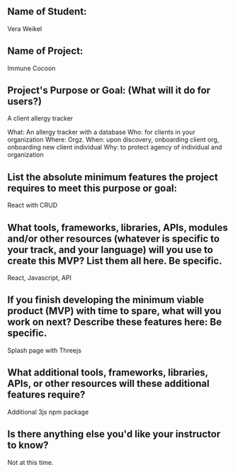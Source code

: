 ## Name of Student:
Vera Weikel 

## Name of Project:
Immune Cocoon

## Project's Purpose or Goal: (What will it do for users?)
A client allergy tracker

What: An allergy tracker with a database
Who: for clients in your organization
Where: Orgz.
When: upon discovery,  onboarding client org, onboarding new client individual
Why: to protect agency of individual and organization

## List the absolute minimum features the project requires to meet this purpose or goal: 
React with CRUD

## What tools, frameworks, libraries, APIs, modules and/or other resources (whatever is specific to your track, and your language) will you use to create this MVP? List them all here. Be specific.

React, Javascript, API

## If you finish developing the minimum viable product (MVP) with time to spare, what will you work on next? Describe these features here: Be specific.
Splash page with Threejs

## What additional tools, frameworks, libraries, APIs, or other resources will these additional features require?
Additional 3js npm package

## Is there anything else you'd like your instructor to know?
Not at this time.

